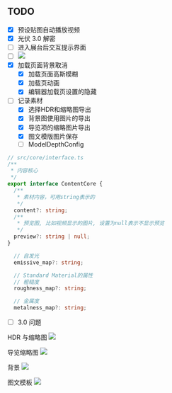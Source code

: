 ## TODO

- [x] 预设贴图自动播放视频
- [x] 光伏 3.0 解密
- [ ] 进入展台后交互提示界面
- [ ] ![](Pasted%20image%2020240424100914.png)
- [x] 加载页面背景取消
	- [x] 加载页面高斯模糊
	- [x] 加载页动画
	- [x] 编辑器加载页设置的隐藏
- [ ] 记录素材
	- [x] 选择HDR和缩略图导出
	- [x] 背景图使用图片的导出
	- [x] 导览项的缩略图片导出
	- [x] 图文模版图片保存
	- [ ] ModelDepthConfig
```ts
// src/core/interface.ts
/**
 * 内容核心
 */
export interface ContentCore {
  /**
   * 素材内容，可用string表示的
   */
  content?: string;
  /**
   * 预览图, 比如视频显示的图片, 设置为null表示不显示预览
   */
  preview?: string | null;
}

  // 自发光
  emissive_map?: string;

  // Standard Material的属性
  // 粗糙度
  roughness_map?: string;

  // 金属度
  metalness_map?: string;
```
- [ ] 3.0 问题

HDR 与缩略图
![](Pasted%20image%2020240424112912.png)

导览缩略图
![](Pasted%20image%2020240424112933.png)

背景
![](Pasted%20image%2020240424113810.png)

图文模板
![](Pasted%20image%2020240424114953.png)